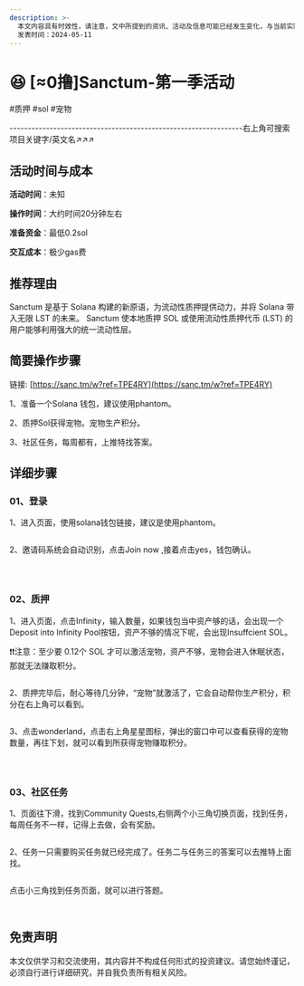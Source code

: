 ```yaml
---
description: >-
  本文内容具有时效性，请注意，文中所提到的资讯、活动及信息可能已经发生变化，与当前实际情况有所不同。我们建议您在做出任何决策之前，始终进行自主研究和验证。
  发表时间：2024-05-11
---
```


# 😆 \[≈0撸]Sanctum-第一季活动

\#质押 #sol #宠物

\----------------------------------------------------------------右上角可搜索项目关键字/英文名↗↗↗

## 活动时间与成本 <a href="#huo-dong-shi-jian-yu-cheng-ben" id="huo-dong-shi-jian-yu-cheng-ben"></a>

**活动时间**：未知

**操作时间**：大约时间20分钟左右

**准备资金**：最低0.2sol

**交互成本**：极少gas费

## 推荐理由 <a href="#tui-jian-li-you" id="tui-jian-li-you"></a>

Sanctum 是基于 Solana 构建的新原语，为流动性质押提供动力，并将 Solana 带入无限 LST 的未来。 Sanctum 使本地质押 SOL 或使用流动性质押代币 (LST) 的用户能够利用强大的统一流动性层。

## 简要操作步骤 <a href="#jian-yao-cao-zuo-bu-zhou" id="jian-yao-cao-zuo-bu-zhou"></a>

链接: [https://sanc.tm/w?ref=TPE4RY](https://sanc.tm/w?ref=TPE4RY)

1、准备一个Solana 钱包，建议使用phantom。

2、质押Sol获得宠物。宠物生产积分。

3、社区任务，每周都有，上推特找答案。

## 详细步骤 <a href="#xiang-xi-bu-zhou" id="xiang-xi-bu-zhou"></a>

### **01、登录**

1、进入页面，使用solana钱包链接，建议是使用phantom。

<figure><img src="../.gitbook/assets/image (17) (1) (1).png" alt=""><figcaption></figcaption></figure>

2、邀请码系统会自动识别，点击Join now ,接着点击yes，钱包确认。

<figure><img src="../.gitbook/assets/image (13) (1) (1) (1).png" alt=""><figcaption></figcaption></figure>

<figure><img src="../.gitbook/assets/image (15) (1) (1).png" alt=""><figcaption></figcaption></figure>

<figure><img src="../.gitbook/assets/image (16) (1) (1).png" alt=""><figcaption></figcaption></figure>

### 02、质押

1、进入页面，点击Infinity，输入数量，如果钱包当中资产够的话，会出现一个Deposit into Infinity Pool按钮，资产不够的情况下呢，会出现Insuffcient SOL。

❗❗注意：至少要 0.12个 SOL 才可以激活宠物，资产不够，宠物会进入休眠状态，那就无法赚取积分。

<figure><img src="../.gitbook/assets/image (18) (1) (1).png" alt=""><figcaption></figcaption></figure>

2、质押完毕后，耐心等待几分钟，“宠物”就激活了，它会自动帮你生产积分，积分在右上角可以看到。

<figure><img src="../.gitbook/assets/image (19) (1) (1).png" alt=""><figcaption></figcaption></figure>

3、点击wonderland，点击右上角星星图标，弹出的窗口中可以查看获得的宠物数量，再往下划，就可以看到所获得宠物赚取积分。

<figure><img src="../.gitbook/assets/image (20) (1) (1).png" alt=""><figcaption></figcaption></figure>

<figure><img src="../.gitbook/assets/image (21) (1).png" alt=""><figcaption></figcaption></figure>

<figure><img src="../.gitbook/assets/image (23) (1).png" alt=""><figcaption></figcaption></figure>

### **03、社区任务**

1、页面往下滑，找到Community Quests,右侧两个小三角切换页面，找到任务，每周任务不一样，记得上去做，会有奖励。

<figure><img src="../.gitbook/assets/image (24) (1).png" alt=""><figcaption></figcaption></figure>

2、任务一只需要购买任务就已经完成了。任务二与任务三的答案可以去推特上面找。

<figure><img src="../.gitbook/assets/image (25) (1).png" alt=""><figcaption></figcaption></figure>

点击小三角找到任务页面，就可以进行答题。

<figure><img src="../.gitbook/assets/image (26) (1).png" alt=""><figcaption></figcaption></figure>

<figure><img src="../.gitbook/assets/image (28) (1).png" alt=""><figcaption></figcaption></figure>

## 免责声明 <a href="#mian-ze-sheng-ming" id="mian-ze-sheng-ming"></a>

本文仅供学习和交流使用，其内容并不构成任何形式的投资建议。请您始终谨记，必须自行进行详细研究，并自我负责所有相关风险。
